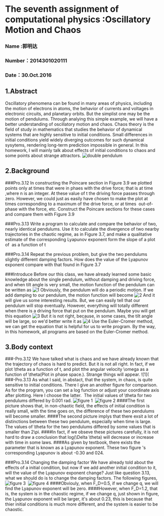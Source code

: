 # The seventh assignment of computational physics :Oscillatory Motion and Chaos

### Name :郭明达
### Number：2014301020111
### Date：30.Oct.2016

## 1.Abstract

Oscillatory phenomena can be found in many areas of physics, including the motion of electrons in atoms, the behavior of currents and 
voltages in electronic circuits, and planetary orbits. But the simplist one may be the motion of pendulums. Through analying this simple 
example, we will have a better understanding of oscillatory motion and chaos. Chaos theory is the field of study in mathematics that 
studies the behavior of dynamical systems that are highly sensitive to initial conditions. Small differences in initial conditions 
yield widely diverging outcomes for such dynamical sysytems, rendering long-term prediction impossible in general. In this homework, 
I will mainly talk about effects of initial conditions to chaos and some points about strange attractors.
![double pendulum](https://github.com/gmd3250679/compuational_physics_N2014301020111/blob/master/Exercise-7/Double-compound-pendulum.gif)

## 2.Background

###Pro.3.12
In constructing the Poincare section in Figure 3.9 we plotted points only at times that were in phaes with the drive force; that is at time
<img src="http://latex.codecogs.com/gif.latex?t$\approx$2n\pi\div\Omega_{D}" alt="" title="" />,where n is an integer. At these value of t the driving force passes through zero. However, we could just as easily have chosen to make the plot at times corresponding to a maximum of the drive force, or at times 
<img src="http://latex.codecogs.com/gif.latex?\pi\div4" alt="" title="" /> out-of-phase with the force, etc. Construct the Poincare sections for these cases and compare them with Figure 3.9

###Pro.3.13
Write a program to calculate and compare the behavior of two, nearly identical pendulums. Use it to calculate the divergence of two nearby trajectories in the chaotic regime, as in Figure 3.7, and make a qualitative estimate of the corresponding Lyapunov exponent form the slope of a plot of <img src="http://latex.codecogs.com/gif.latex?log(\Delta\theta)" alt="" title="" /> as a function of t

###Pro.3.14
Repeat the previous problem, but give the two pendulums slightly different damping factors. How does the value of the Lyapunov exponent compare with that found in Figure 3.7

###Introduce
Before our this class, we have already learned some basic knowledge about the single pendulum, without damping and driving force, 
and when tilt angle is very small, the motion function of the pendulum can be written as 
![1](https://github.com/gmd3250679/compuational_physics_N2014301020111/blob/master/Exercise-7/Ex7-01.png)
Obviously, the pendulum will do a periodic motion.
If we add damping to our pendulum, the motion function will become
![2](https://github.com/gmd3250679/compuational_physics_N2014301020111/blob/master/Exercise-7/Ex7-02.png)
And it will give us some interesting results. But, we can easily tell that our pendulum will stop eventually.
However, everything will totally different when there is a driving force that put on the pendulum. Maybe you will get this equation
![3](https://github.com/gmd3250679/compuational_physics_N2014301020111/blob/master/Exercise-7/Ex7-03.png)
But it is not right, because, in some cases, the tilt angle will be large, so we'd better write it as
![4](https://github.com/gmd3250679/compuational_physics_N2014301020111/blob/master/Exercise-7/Ex7-04.png)
Use the Euler-Cromer method, we can get the equation that is helpful for us to write program. By the way, in this homework, all programs are based on the Euler-Cromer method.

## 3.Body context

###-Pro.3.12
We have talked what is chaos and we have already known that the trajectory of chaos is hard to predict. But it is not all right. In fact, if we plot \theta as a function of t, and plot tthe angular velocity \omega as a function of \theta(Plot in phase space.). Strange things will appear.
![1](
###-Pro.3.13
As what I said, in abstact, that the system, in chaos, is quite sensitive to initial conditions. There I give an another figure for comparison. As for the program, you can set a log function or adjust your coordinate axis after plotting. Here I choose the latter.
<img src="http://latex.codecogs.com/gif.latex?q=0.l=g=9.8\Omega_{D}=2/3dt=0.04\theta_{}{1}=0.1,\theta_{}{2}=1.001\omega(0)=0F_{}{D}=0.5" alt="" title="" />
The initial values of \theta for two pendulums differed by 0.001 rad.
![figure 1](https://github.com/gmd3250679/compuational_physics_N2014301020111/blob/master/Exercise-7/E7figure01.png)
<img src="http://latex.codecogs.com/gif.latex?q=0.5l=g=9.8\Omega_{D}=2/3dt=0.04\theta_{}{1}=0.1,\theta_{}{2}=1.001\omega(0)=0F_{}{D}=1.5" alt="" title="" />
![figure 2](https://github.com/gmd3250679/compuational_physics_N2014301020111/blob/master/Exercise-7/E7%20figure_2.png)
####The first picture shows that, in non-chaotic field, the effects of initial condition is really small, with the time goes on, the difference of these two pendulums will become smaller.
####The second picture implys that there exsit a lot of distinctions between these two pendulum, especially when time is large. The values of \theta for the two pendulums differed by some values that is smaller than 2\pi.
####In fact, if we obseve these pictures carefully, it is not hard to draw a conclusion that log(\Delta \theta) will decrease or increase with time in some laws.
####As given by textbook, there exists the parameter that is known as a Lyapunov exponent.
These two figure 's corresponding Lyapunov is about -0.30 and 024.

###Pro.3.14 Changing the damping factor
We have already told about the effects of a initial condition, but now if we add another initial condition to it, will the value of the Lyapunov exponent change?
Just like question 3.13, what we should do is to change the damping factors. The following figures,
<img src="http://latex.codecogs.com/gif.latex?q_{}{1}=0.6q_{}{2}=0.601g=9.8\Omega_{D}=2/3dt=0.04\theta_{}{1}=0.1,\theta_{}{2}=1.00\omega(0)=0F_{}{D}=0.5" alt="" title="" />
![figure 3](https://github.com/gmd3250679/compuational_physics_N2014301020111/blob/master/Exercise-7/E7figure03.png)
<img src="http://latex.codecogs.com/gif.latex?q_{}{1}=0.6q_{}{2}=0.601g=9.8\Omega_{D}=2/3dt=0.04\theta_{}{1}=0.1,\theta_{}{2}=1.00\omega(0)=0F_{}{D}=1.2" alt="" title="" />
![figure 4](https://github.com/gmd3250679/compuational_physics_N2014301020111/blob/master/Exercise-7/E7figure04.png)
####Obviouly, when F_D=0.5, if we change q, we will find the Lyapunov exponent will be zero.
####However, when F_D=1.2, that is, the system is in the chaostic regime, if we change q, just shown in figure, the Lyapunov exponent will be larger, it's about 0.23, this is because that thier initial conditions is much more different, and the system is easier to be chaostic.






